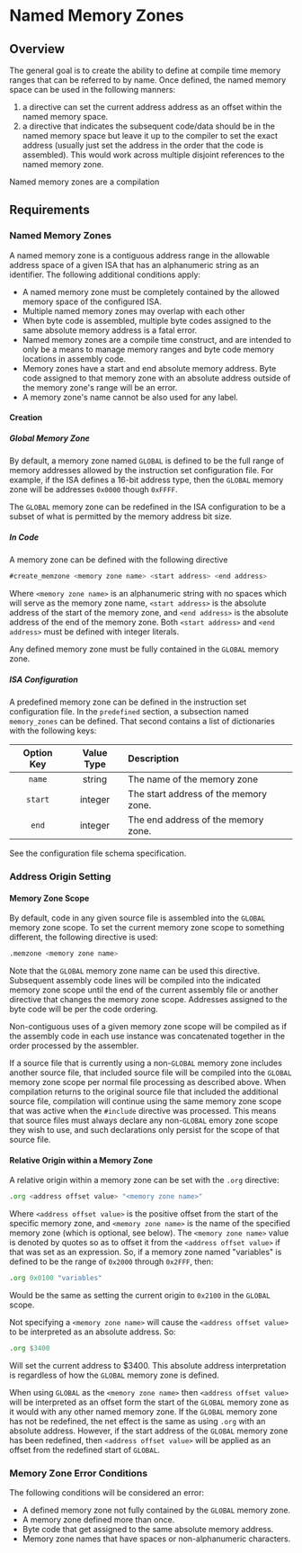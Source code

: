 # Named Memory Zones
## Overview
The general goal is to create the ability to define at compile time memory ranges that can be referred to by name. Once defined, the named memory space can be used in the following manners:

1. a directive can set the current address address as an offset within the named memory space.
2. a directive that indicates the subsequent code/data should be in the named memory space but leave it up to the compiler to set the exact address (usually just set the address in the order that the code is assembled). This would work across multiple disjoint references to the named memory zone.

Named memory zones are a compilation

## Requirements
### Named Memory Zones
A named memory zone is a contiguous address range in the allowable address space of a given ISA that has an alphanumeric string as an identifier. The following additional conditions apply:

* A named memory zone must be completely contained by the allowed memory space of the configured ISA.
* Multiple named memory zones may overlap with each other
* When byte code is assembled, multiple byte codes assigned to the same absolute memory address is a fatal error.
* Named memory zones are a compile time construct, and are intended to only be a means to manage memory ranges and byte code memory locations in assembly code. 
* Memory zones have a start and end absolute memory address. Byte code assigned to that memory zone with an absolute address outside of the memory zone's range will be an error.
* A memory zone's name cannot be also used for any label.

#### Creation

##### Global Memory Zone
By default, a memory zone named `GLOBAL` is defined to be the full range of memory addresses allowed by the instruction set configuration file. For example, if the ISA defines a 16-bit address type, then the `GLOBAL` memory zone will be addresses `0x0000` though `0xFFFF`. 

The `GLOBAL` memory zone can be redefined in the ISA configuration to be a subset of what is permitted by the memory address bit size.

##### In Code
A memory zone can be defined with the following directive

```asm
#create_memzone <memory zone name> <start address> <end address>
```

Where `<memory zone name>` is an alphanumeric string with no spaces which will serve as the memory zone name, `<start address>` is the absolute address of the start of the memory zone, and `<end address>` is the absolute address of the end of the memory zone. Both `<start address>` and `<end address>` must be defined with integer literals.

Any defined memory zone must be fully contained in the `GLOBAL` memory zone. 

##### ISA Configuration
A predefined memory zone can be defined in the instruction set configuration file. In the `predefined` section, a subsection named `memory_zones` can be defined. That second contains a list of dictionaries with the following keys:

| Option Key | Value Type | Description |
|:-:|:-:|:--|
|`name`| string | The name of the memory zone |
|`start`| integer | The start address of the memory zone. |
|`end`| integer | The end address of the memory zone. |

See the configuration file schema specification.

### Address Origin Setting

#### Memory Zone Scope
By default, code in any given source file is assembled into the `GLOBAL` memory zone scope. To set the current memory zone scope to something different, the following directive is used:

```asm
.memzone <memory zone name>
```

Note that the `GLOBAL` memory zone name can be used this directive. Subsequent assembly code lines will be compiled into the indicated memory zone scope until the end of the current assembly file or another directive that changes the memory zone scope. Addresses assigned to the byte code will be per the code ordering. 

Non-contiguous uses of a given memory zone scope will be compiled as if the assembly code in each use instance was concatenated together in the order processed by the assembler.

If a source file that is currently using a non-`GLOBAL` memory zone includes another source file, that included source file will be compiled into the `GLOBAL` memory zone scope per normal file processing as described above. When compilation returns to the original source file that included the additional source file, compilation will continue using the same memory zone scope that was active when the `#include` directive was processed. This means that source files must always declare any non-`GLOBAL` emory zone scope they wish to use, and such declarations only persist for the scope of that source file.

#### Relative Origin within a Memory Zone
A relative origin within a memory zone can be set with the `.org` directive:

```asm
.org <address offset value> "<memory zone name>"
```

Where `<address offset value>` is the positive offset from the start of the specific memory zone, and `<memory zone name>` is the name of the specified memory zone (which is optional, see below). The `<memory zone name>` value is denoted by quotes so as to offset it from the `<address offset value>` if that was set as an expression. So, if a memory zone named "variables" is defined to be the range of `0x2000` through `0x2FFF`, then:

```asm
.org 0x0100 "variables"
```

Would be the same as setting the current origin to `0x2100` in the `GLOBAL` scope. 

Not specifying a `<memory zone name>` will cause the `<address offset value>` to be interpreted as an absolute address. So:

```asm
.org $3400
```

Will set the current address to $3400. This absolute address interpretation is regardless of how the `GLOBAL` memory zone is defined.

When using `GLOBAL` as the `<memory zone name>` then `<address offset value>` will be interpreted as an offset form the start of the `GLOBAL` memory zone as it would with any other named memory zone. If the `GLOBAL` memory zone has not be redefined, the net effect is the same as using `.org` with an absolute address. However, if the start address of the `GLOBAL` memory zone has been redefined, then `<address offset value>` will be applied as an offset from the redefined start of `GLOBAL`. 


### Memory Zone Error Conditions
The following conditions will be considered an error:

* A defined memory zone not fully contained by the `GLOBAL` memory zone.
* A memory zone defined more than once.
* Byte code that get assigned to the same absolute memory address.
* Memory zone names that have spaces or non-alphanumeric characters. 